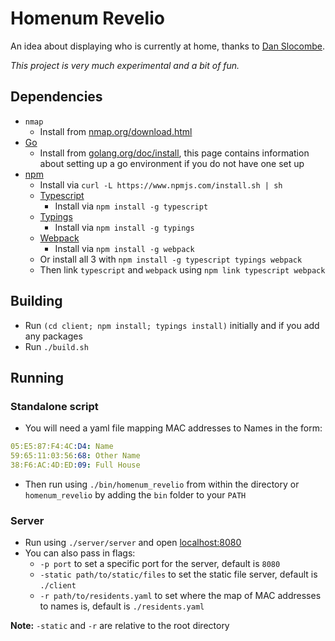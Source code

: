 # Homenum Revelio

An idea about displaying who is currently at home, thanks to [Dan Slocombe](https://github.com/danslocombe).

*This project is very much experimental and a bit of fun.*

## Dependencies

  - `nmap`
    - Install from [nmap.org/download.html](https://nmap.org/download.html)
  - [Go](https://golang.org)
    - Install from [golang.org/doc/install](https://golang.org/doc/install), this page contains information about setting up a go environment if you do not have one set up
  - [npm](https://github.com/npm/npm)
    - Install via `curl -L https://www.npmjs.com/install.sh | sh`
    - [Typescript](https://www.typescriptlang.org)
      - Install via `npm install -g typescript`
    - [Typings](https://github.com/typings/typings)
      - Install via `npm install -g typings`
    - [Webpack](http://webpack.github.io)
      - Install via `npm install -g webpack`
    - Or install all 3 with `npm install -g typescript typings webpack`
    - Then link `typescript` and `webpack` using `npm link typescript webpack`

## Building

  - Run `(cd client; npm install; typings install)` initially and if you add any packages
  - Run `./build.sh`

## Running

### Standalone script
 - You will need a yaml file mapping MAC addresses to Names in the form:

```yaml
05:E5:87:F4:4C:D4: Name
59:65:11:03:56:68: Other Name
38:F6:AC:4D:ED:09: Full House
```
 - Then run using `./bin/homenum_revelio` from within the directory or `homenum_revelio` by adding the `bin` folder to your `PATH`

### Server
  - Run using `./server/server` and open [localhost:8080](http://localhost:8080)
  - You can also pass in flags:
    - `-p port` to set a specific port for the server, default is `8080`
    - `-static path/to/static/files` to set the static file server, default is `./client`
    - `-r path/to/residents.yaml` to set where the map of MAC addresses to names is, default is `./residents.yaml`

**Note:** `-static` and `-r` are relative to the root directory
